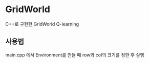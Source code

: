 # GridWorld

C++로 구현한 GridWorld Q-learning

## 사용법

main.cpp 에서 Environment를 만들 때 row와 col의 크기를 정한 후 실행
